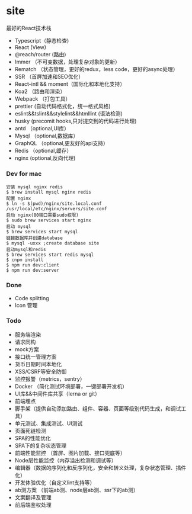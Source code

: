 # site
最好的React技术栈
+ Typescript（静态检查)
+ React (View)
+ @reach/router (路由)
+ Immer （不可变数据，处理复杂对象的更新）
+ Rematch （状态管理，更好的redux，less code，更好的async处理）
+ SSR （首屏加速和SEO优化）
+ React-intl && moment（国际化和本地化支持）
+ Koa2 （路由和渲染）
+ Webpack （打包工具）
+ prettier (自动代码格式化，统一格式风格)
+ eslint&&tslint&&stylelint&&htmllint (语法检测)
+ husky (precomit hooks,只对提交到的代码进行处理)
+ antd （optional,UI库）
+ Mysql （optional,数据库）
+ GraphQL （optional,更友好的api支持）
+ Redis （optional,缓存）
+ nginx (optional,反向代理)

### Dev for mac
```shell
安装 mysql nginx redis
$ brew install mysql nginx redis
配置 nginx
$ ln -s $(pwd)/nginx/site.local.conf /usr/local/etc/nginx/servers/site.conf
启动 nginx(80端口需要sudo权限)
$ sudo brew services start nginx
启动 mysql
$ brew services start mysql
链接数据库并创建database
$ mysql -uxxx ;create database site
启动mysql和redis
$ brew services start redis mysql
$ cnpm install 
$ npm run dev:client
$ npm run dev:server
```
### Done
+ Code splitting
+ Icon 管理

### Todo 
+ 服务端渲染
+ 请求同构
+ mock方案
+ 接口统一管理方案
+ 货币日期时间本地化
+ XSS/CSRF等安全防御
+ 监控报警（metrics，sentry）
+ Docker （简化测试环境部署，一键部署开发机）
+ UI库&&中间件库共享（lerna or git）
+ 前端埋点
+ 脚手架（提供自动添加路由、组件、容器、页面等级别代码生成，和调试工具）
+ 单元测试、集成测试、UI测试
+ 页面死链检测
+ SPA的性能优化
+ SPA下的复杂状态管理
+ 前端性能监控 （首屏、图片加载、接口兜底等）
+ Node层性能监控（内存溢出检测和调试等）
+ 编辑器（数据的序列化和反序列化，安全和转义处理，复杂状态管理、插件化）
+ 开发体验优化（自定义lint支持等）
+ ab测方案 （前端ab测、node层ab测、ssr下的ab测）
+ 文案翻译及管理
+ 前后端鉴权处理